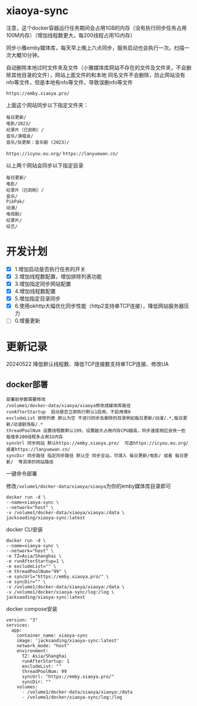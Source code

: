 # xiaoya-sync

注意，这个docker容器运行任务期间会占用1GB的内存（没有执行同步任务占用100M内存）（增加线程数更大，每200线程占用1G内存）

同步小雅emby媒体库，每天早上晚上六点同步，服务启动也会执行一次。扫描一次大概10分钟。

自动删除本地过时文件夹及文件（小雅媒体库网站不存在的文件及文件夹，不会删除其他目录的文件），网站上面文件的和本地
同名文件不会删除，防止网站没有nfo等文件，但是本地有nfo等文件，导致误删nfo等文件

`https://emby.xiaoya.pro/`

上面这个网站同步以下指定文件夹：
```
每日更新/
电影/2023/
纪录片（已刮削）/
音乐/演唱会/
音乐/狄更斯：音乐剧 (2023)/
```

`https://icyou.eu.org/` `https://lanyuewan.cn/`

以上两个网站会同步以下指定目录

```
每日更新/
电影/
纪录片（已刮削）/
音乐/
PikPak/
动漫/
电视剧/
纪录片/
综艺/
```

# 开发计划
- [x] 1.增加启动是否执行任务的开关
- [x] 2.增加线程数配置，增加排除列表功能
- [x] 3.增加指定同步网站配置
- [x] 4.增加线程数配置
- [x] 5.增加指定目录同步
- [x] 6.使用okhttp大幅优化同步性能（http2支持单TCP连接），降低网站服务器压力
- [ ] 0.增量更新

# 更新记录
20240522 降低默认线程数、降低TCP连接数支持单TCP连接、修改UA

## docker部署 


```
部署前参数需要修改
/volume1/docker-data/xiaoya/xiaoya修改成媒体库路径
runAfterStartup  启动是否立即执行默认1启用，不启用填0
excludeList 排除列表 默认为空 不进行同步及删除的目录例如每日更新/动漫/.*,每日更新/动漫剧场版/.*
threadPoolNum 设置线程数默认199，设置越大占用内存CPU越高，同步速度相应会快一些 每增多200线程多占用1G内存
syncUrl 同步网站 默认https://emby.xiaoya.pro/  可选https://icyou.eu.org/或者https://lanyuewan.cn/
syncDir 同步路径 指定同步路径 默认空 同步全站，可填入 每日更新/电影/ 或者 每日更新/  等具体的网站路径
```

一键命令部署

修改`/volume1/docker-data/xiaoya/xiaoya`为你的emby媒体库目录即可

```
docker run -d \
--name=xiaoya-sync \
--network="host" \
-v /volume1/docker-data/xiaoya/xiaoya:/data \
jacksaoding/xiaoya-sync:latest
```


docker CLI安装

```
docker run -d \
--name=xiaoya-sync \
--network="host" \
-e TZ=Asia/Shanghai \
-e runAfterStartup=1 \
-e excludeList="" \
-e threadPoolNum="99" \
-e syncUrl="https://emby.xiaoya.pro/" \
-e syncDir="" \
-v /volume1/docker-data/xiaoya/xiaoya:/data \
-v /volume1/docker/xiaoya-sync/log:/log \
jacksaoding/xiaoya-sync:latest
```

docker compose安装

```
version: "3"
services:
  app:
    container_name: xiaoya-sync
    image: 'jacksaoding/xiaoya-sync:latest'
    network_mode: "host"
    environment:
      TZ: Asia/Shanghai
      runAfterStartup: 1
      excludeList: ""
      threadPoolNum: 99
      syncUrl: "https://emby.xiaoya.pro/"
      syncDir: ""
    volumes:
      - /volume1/docker-data/xiaoya/xiaoya:/data
      - /volume1/docker/xiaoya-sync/log:/log
```
